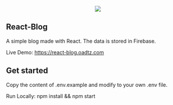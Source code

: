 <p align="center"><img src="https://www.oadtz.com/assets/img/avatar.png"></p>

## React-Blog
A simple blog made with React. The data is stored in Firebase.

Live Demo: https://react-blog.oadtz.com

## Get started
Copy the content of .env.example and modify to your own .env file.

Run Locally: npm install && npm start